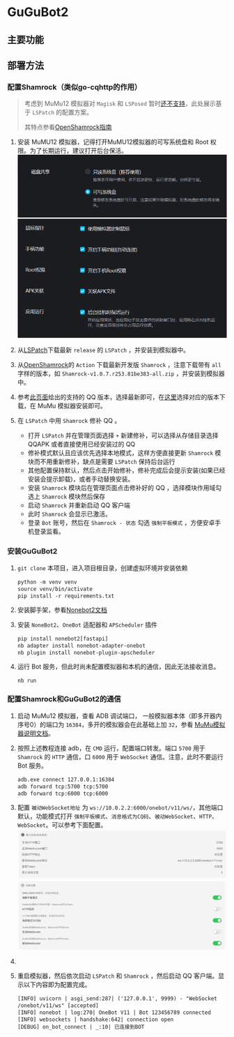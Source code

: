 # GuGuBot2

## 主要功能


## 部署方法

### 配置Shamrock（类似go-cqhttp的作用）

> 考虑到 MuMu12 模拟器对 `Magisk` 和 `LSPosed` 暂时[还不支持](https://forum.libfekit.so/d/60-mumu12mo-ni-qi-an-zhuang-magiskhe-lsposed/3)，此处展示基于 `LSPatch` 的配置方案。
> 
> 其特点参看[OpenShamrock指南](https://whitechi73.github.io/OpenShamrock/guide/getting-started.html#%E6%97%A0-root-%E7%8E%AF%E5%A2%83)

1. 安装 MuMU12 模拟器，记得打开MuMU12模拟器的可写系统盘和 Root 权限。为了长期运行，建议打开后台保活。
![可写系统盘权限](IMG/img-1.png)
![Root权限和保活](IMG/img-2.png)

2. 从[LSPatch](https://github.com/LSPosed/LSPatch)下载最新 `release` 的 `LSPatch` ，并安装到模拟器中。

3. 从[OpenShamrock](https://github.com/whitechi73/OpenShamrock)的 `Action` 下载最新开发版 `Shamrock` ，注意下载带有 `all` 字样的版本，如 `Shamrock-v1.0.7.r253.81be383-all.zip` ，并安装到模拟器中。

4. 参考[此页面](https://whitechi73.github.io/OpenShamrock/guide/faq.html#%E6%94%AF%E6%8C%81%E7%9A%84qq%E7%89%88%E6%9C%AC)给出的支持的 QQ 版本，选择最新即可，在[这里](https://qq.cn.uptodown.com/android/versions)选择对应的版本下载，在 MuMu 模拟器安装即可。

5. 在 `LSPatch` 中用 `Shamrock` 修补 QQ 。
     - 打开 `LSPatch` 并在管理页面选择 ` + ` 新建修补，可以选择从存储目录选择 QQAPK 或者直接使用已经安装过的 QQ 
     - 修补模式默认且应该优先选择本地模式，这样方便直接更新 `Shamrock` 模块而不用重新修补，缺点是需要 `LSPatch` 保持后台运行 
     - 其他配置保持默认，然后点击开始修补，修补完成后会提示安装(如果已经安装会提示卸载)，或者手动替换安装。
     - 安装 `Shamrock` 模块后在管理页面点击修补好的 QQ ，选择模块作用域勾选上 `Shamrock` 模块然后保存 
     - 启动 `Shamrock` 并重新启动 QQ 客户端 
     - 此时 `Shamrock` 会显示已激活。
     - 登录 `Bot` 账号，然后在 `Shamrock - 状态` 勾选 `强制平板模式` ，方便安卓手机登录监看。

### 安装GuGuBot2

1. `git clone` 本项目，进入项目根目录，创建虚拟环境并安装依赖
   ```shell
   python -m venv venv
   source venv/bin/activate
   pip install -r requirements.txt
   ```
2. 安装脚手架，参看[Nonebot2文档](https://nonebot.dev/docs/quick-start#%E5%AE%89%E8%A3%85%E8%84%9A%E6%89%8B%E6%9E%B6)

3. 安装 `NoneBot2`、`OneBot` 适配器和 `APScheduler` 插件
   ```shell
   pip install nonebot2[fastapi]
   nb adapter install nonebot-adapter-onebot
   nb plugin install nonebot-plugin-apscheduler
   ```
4. 运行 Bot 服务，但此时尚未配置模拟器和本机的通信，因此无法接收消息。
   ```shell
   nb run
   ```
   
### 配置Shamrock和GuGuBot2的通信

1. 启动 MuMu12 模拟器，查看 ADB 调试端口， 一般模拟器本体（即多开器内序号0）的端口为 `16384`，多开的模拟器会在此基础上加 `32`，参看 [MuMu模拟器说明文档](https://mumu.163.com/help/20230214/35047_1073151.html)。

2. 按照上述教程连接 adb，在 `CMD` 运行，配置端口转发。端口 `5700` 用于 `Shamrock` 的 `HTTP` 通信，口 `6000` 用于 `WebSocket` 通信。注意，此时不要运行 Bot 服务。
   ```shell
   adb.exe connect 127.0.0.1:16384
   adb forward tcp:5700 tcp:5700
   adb forward tcp:6000 tcp:6000
   ```
3. 配置 `被动WebSocket地址` 为 `ws://10.0.2.2:6000/onebot/v11/ws/`，其他端口默认，功能模式打开 `强制平板模式`、`消息格式为CQ码`、`被动WebSocket`、`HTTP`、`WebSocket`。可以参考下面配置。
![端口配置](IMG/img-3.png)
![功能配置](IMG/img-4.png)
4. 
5. 重启模拟器，然后依次启动 `LSPatch` 和 `Shamrock` ，然后启动 QQ 客户端。显示以下内容即为配置完成。

   ```log
   [INFO] uvicorn | asgi_send:287| ('127.0.0.1', 9999) - "WebSocket /onebot/v11/ws" [accepted]
   [INFO] nonebot | log:270| OneBot V11 | Bot 123456789 connected
   [INFO] websockets | handshake:642| connection open
   [DEBUG] on_bot_connect | _:10| 已连接到BOT
   ```